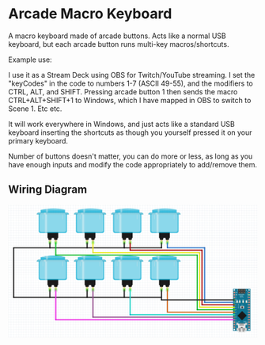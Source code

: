 # Arcade Macro Keyboard

A macro keyboard made of arcade buttons. Acts like a normal USB keyboard, but each arcade button runs multi-key macros/shortcuts.

Example use:

I use it as a Stream Deck using OBS for Twitch/YouTube streaming. I set the "keyCodes" in the code to numbers 1-7 (ASCII 49-55), and the modifiers to CTRL, ALT, and SHIFT. Pressing arcade button 1 then sends the macro CTRL+ALT+SHIFT+1 to Windows, which I have mapped in OBS to switch to Scene 1. Etc etc.

It will work everywhere in Windows, and just acts like a standard USB keyboard inserting the shortcuts as though you yourself pressed it on your primary keyboard.

Number of buttons doesn't matter, you can do more or less, as long as you have enough inputs and modify the code appropriately to add/remove them.

## Wiring Diagram

![Arcade Macro Keyboard Diagram](https://github.com/obsoletenerd/arcade-macro-keyboard/blob/master/WiringDiagram.png)

